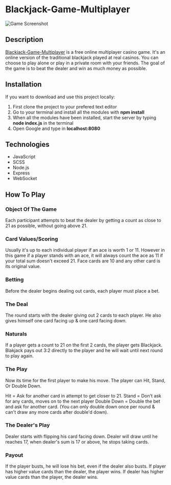 # Blackjack-Game-Multiplayer

![Game Screenshot](https://i.ibb.co/S3vjPCX/blackjack-background.jpg)

## Description
[Blackjack-Game-Multiplayer](https://blackjack-multiplayer.herokuapp.com) is a free online multiplayer casino game. It's an online version of the traditional blackjack played at real casinos. You can choose to play alone or play in a private room with your friends. The goal of the game is to beat the dealer and win as much money as possible.

## Installation
If you want to download and use this project locally:
1. First clone the project to your prefered text editor
2. Go to your terminal and install all the modules with **npm install**
3. When all the modules have been installed, start the server by typing **node index.js** in the terminal
4. Open Google and type in **localhost:8080**

## Technologies
* JavaScript
* SCSS
* Node.js
* Express
* WebSocket

## How To Play

### Object Of The Game

Each participant attempts to beat the dealer by getting a count as close to 21 as possible, without going above 21.

### Card Values/Scoring

Usually it's up to each individual player if an ace is worth 1 or 11. However in this game if a player stands with an ace, it will always count the ace as 11 if your total sum doesn't exceed 21. Face cards are 10 and any other card is its original value.

### Betting

Before the dealer begins dealing out cards, each player must place a bet.

### The Deal

The round starts with the dealer giving out 2 cards to each player. He also gives himself one card facing up & one card facing down.

### Naturals

If a player gets a count to 21 on the first 2 cards, the player gets Blackjack. Blakjack pays out 3:2 directly to the player and he will wait until next round to play again.

### The Play

Now its time for the first player to make his move. The player can Hit, Stand, Or Double Down.

Hit = Ask for another card in attempt to get closer to 21.
Stand = Don't ask for any cards, moves on to the next player
Double Down = Double the bet and ask for another card. (You can only double down once per round & can't draw any more cards after double'd down).

### The Dealer's Play

Dealer starts with flipping his card facing down. Dealer will draw until he reaches 17, when dealer's sum is 17 or above, he stops taking cards.

### Payout

If the player busts, he will lose his bet, even if the dealer also busts.
If player has higher value cards than the dealer, the player wins.
If dealer has higher value cards than the player, the dealer wins.

